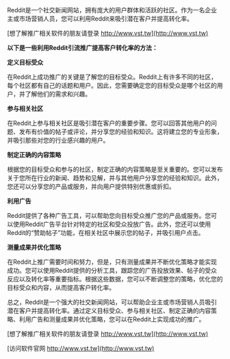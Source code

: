 Reddit是一个社交新闻网站，拥有庞大的用户群体和活跃的社区。作为一名企业主或市场营销人员，您可以利用Reddit来吸引潜在客户并提高转化率。

[想了解推广相关软件的朋友请登录 http://www.vst.tw](http://www.vst.tw)

**以下是一些利用Reddit引流推广提高客户转化率的方法：**

**定义目标受众**

在Reddit上成功推广的关键是了解您的目标受众。Reddit上有许多不同的社区，每个社区都有自己的话题和用户。因此，您需要确定您的目标受众是哪个社区的用户，并了解他们的需求和兴趣。

**参与相关社区**

在Reddit上参与相关社区是吸引潜在客户的重要步骤。您可以回答其他用户的问题、发布有价值的帖子或评论，并分享您的经验和知识。这将建立您的专业形象，并吸引那些对您的行业感兴趣的用户。

**制定正确的内容策略**

根据您的目标受众和参与的社区，制定正确的内容策略是至关重要的。您可以发布关于您所在行业的新闻、趋势和见解，并与其他用户分享您的经验和知识。此外，您还可以分享您的产品或服务，并向用户提供特别优惠或折扣。

**利用广告**

Reddit提供了各种广告工具，可以帮助您向目标受众推广您的产品或服务。您可以使用Reddit广告平台针对特定的社区和受众投放广告。此外，您还可以使用Reddit的“赞助帖子”功能，在相关社区中展示您的帖子，并吸引用户点击。

**测量成果并优化策略**

在Reddit上推广需要时间和努力，但是，只有测量成果并不断优化策略才能实现成功。您可以使用Reddit提供的分析工具，跟踪您的广告投放效果、帖子的受众反应以及转化率等重要指标。根据这些数据，您可以不断调整您的策略，优化您的目标受众和内容，从而提高客户转化率。

总之，Reddit是一个强大的社交新闻网站，可以帮助企业主或市场营销人员吸引潜在客户并提高转化率。通过定义目标受众、参与相关社区、制定正确的内容策略、利用广告和测量成果并优化策略，您可以在Reddit上实现成功的推广。

[想了解推广相关软件的朋友请登录 http://www.vst.tw](http://www.vst.tw)


[访问软件官网 http://www.vst.tw](http://www.vst.tw)
